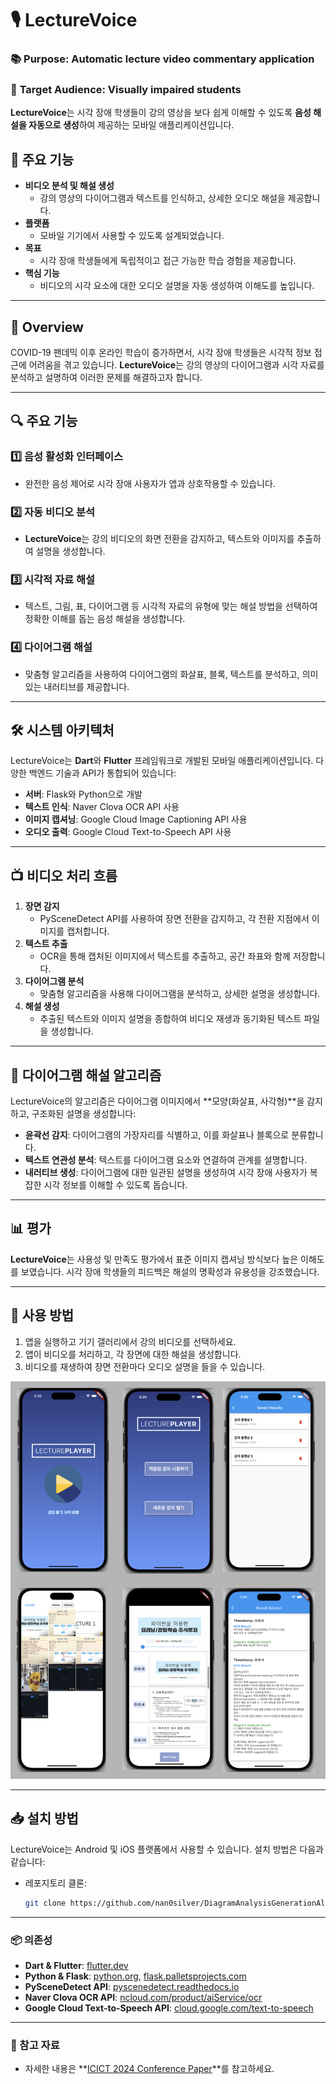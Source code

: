 # 🎙️ LectureVoice

### 📚 **Purpose**: Automatic lecture video commentary application  
### 👥 **Target Audience**: Visually impaired students

**LectureVoice**는 시각 장애 학생들이 강의 영상을 보다 쉽게 이해할 수 있도록 **음성 해설을 자동으로 생성**하여 제공하는 모바일 애플리케이션입니다.

## 🌟 주요 기능
- **비디오 분석 및 해설 생성**
  - 강의 영상의 다이어그램과 텍스트를 인식하고, 상세한 오디오 해설을 제공합니다.
- **플랫폼**
  - 모바일 기기에서 사용할 수 있도록 설계되었습니다.
- **목표**
  - 시각 장애 학생들에게 독립적이고 접근 가능한 학습 경험을 제공합니다.
- **핵심 기능**
  - 비디오의 시각 요소에 대한 오디오 설명을 자동 생성하여 이해도를 높입니다.

---

## 📖 Overview

COVID-19 팬데믹 이후 온라인 학습이 증가하면서, 시각 장애 학생들은 시각적 정보 접근에 어려움을 겪고 있습니다. **LectureVoice**는 강의 영상의 다이어그램과 시각 자료를 분석하고 설명하여 이러한 문제를 해결하고자 합니다.

---

## 🔍 주요 기능

### 1️⃣ **음성 활성화 인터페이스**
- 완전한 음성 제어로 시각 장애 사용자가 앱과 상호작용할 수 있습니다.

### 2️⃣ **자동 비디오 분석**
- **LectureVoice**는 강의 비디오의 화면 전환을 감지하고, 텍스트와 이미지를 추출하여 설명을 생성합니다.

### 3️⃣ **시각적 자료 해설**
- 텍스트, 그림, 표, 다이어그램 등 시각적 자료의 유형에 맞는 해설 방법을 선택하여 정확한 이해를 돕는 음성 해설을 생성합니다.

### 4️⃣ **다이어그램 해설**
- 맞춤형 알고리즘을 사용하여 다이어그램의 화살표, 블록, 텍스트를 분석하고, 의미 있는 내러티브를 제공합니다.


---

## 🛠️ 시스템 아키텍처

LectureVoice는 **Dart**와 **Flutter** 프레임워크로 개발된 모바일 애플리케이션입니다. 다양한 백엔드 기술과 API가 통합되어 있습니다:

- **서버**: Flask와 Python으로 개발
- **텍스트 인식**: Naver Clova OCR API 사용
- **이미지 캡셔닝**: Google Cloud Image Captioning API 사용
- **오디오 출력**: Google Cloud Text-to-Speech API 사용

---

## 📺 비디오 처리 흐름

1. **장면 감지**
   - PySceneDetect API를 사용하여 장면 전환을 감지하고, 각 전환 지점에서 이미지를 캡처합니다.
2. **텍스트 추출**
   - OCR을 통해 캡처된 이미지에서 텍스트를 추출하고, 공간 좌표와 함께 저장합니다.
3. **다이어그램 분석**
   - 맞춤형 알고리즘을 사용해 다이어그램을 분석하고, 상세한 설명을 생성합니다.
4. **해설 생성**
   - 추출된 텍스트와 이미지 설명을 종합하여 비디오 재생과 동기화된 텍스트 파일을 생성합니다.

---

## 📝 다이어그램 해설 알고리즘

LectureVoice의 알고리즘은 다이어그램 이미지에서 **모양(화살표, 사각형)**을 감지하고, 구조화된 설명을 생성합니다:

- **윤곽선 감지**: 다이어그램의 가장자리를 식별하고, 이를 화살표나 블록으로 분류합니다.
- **텍스트 연관성 분석**: 텍스트를 다이어그램 요소와 연결하여 관계를 설명합니다.
- **내러티브 생성**: 다이어그램에 대한 일관된 설명을 생성하여 시각 장애 사용자가 복잡한 시각 정보를 이해할 수 있도록 돕습니다.

---

## 📊 평가

**LectureVoice**는 사용성 및 만족도 평가에서 표준 이미지 캡셔닝 방식보다 높은 이해도를 보였습니다. 시각 장애 학생들의 피드백은 해설의 명확성과 유용성을 강조했습니다.

---

## 🚀 사용 방법

1. 앱을 실행하고 기기 갤러리에서 강의 비디오를 선택하세요.
2. 앱이 비디오를 처리하고, 각 장면에 대한 해설을 생성합니다.
3. 비디오를 재생하여 장면 전환마다 오디오 설명을 들을 수 있습니다.

![모바일앱 구현 예시](Screenshot.png)

---

## 📥 설치 방법

LectureVoice는 Android 및 iOS 플랫폼에서 사용할 수 있습니다. 설치 방법은 다음과 같습니다:

- 레포지토리 클론:
   ```bash
   git clone https://github.com/nan0silver/DiagramAnalysisGenerationAlgorithm


---

### 📦 의존성

- **Dart & Flutter**: [flutter.dev](https://flutter.dev/)
- **Python & Flask**: [python.org](https://www.python.org/), [flask.palletsprojects.com](https://flask.palletsprojects.com/)
- **PySceneDetect API**: [pyscenedetect.readthedocs.io](https://pyscenedetect.readthedocs.io/)
- **Naver Clova OCR API**: [ncloud.com/product/aiService/ocr](https://www.ncloud.com/product/aiService/ocr)
- **Google Cloud Text-to-Speech API**: [cloud.google.com/text-to-speech](https://cloud.google.com/text-to-speech)

---

### 📄 참고 자료
- 자세한 내용은 **[ICICT 2024 Conference Paper](https://doi.org/10.1007/978-981-97-3559-4_31)**를 참고하세요.


